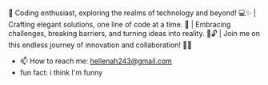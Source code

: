 🚀 Coding enthusiast, exploring the realms of technology and beyond! 💻✨ | Crafting elegant solutions, one line of code at a time. 🌟 | Embracing challenges, breaking barriers, and turning ideas into reality. 🌈🔓  | Join me on this endless journey of innovation and collaboration! 🚀✨
- 📫 How to reach me: hellenah243@gmail.com
-    fun fact: i think I'm funny

<!---
hellena254/hellena254 is a ✨ special ✨ repository because its `README.md` (this file) appears on your GitHub profile.
You can click the Preview link to take a look at your changes.
--->
